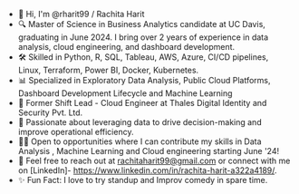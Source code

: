 
- 👋 Hi, I'm @rharit99 / Rachita Harit 
- 🔍 Master of Science in Business Analytics candidate at UC Davis, graduating in June 2024. I bring over 2 years of experience in data analysis, cloud engineering, and dashboard development.
- 🛠️ Skilled in Python, R, SQL, Tableau, AWS, Azure, CI/CD pipelines, Linux, Terraform, Power BI, Docker, Kubernetes.
- 📊 Specialized in Exploratory Data Analysis, Public Cloud Platforms, Dashboard Development Lifecycle and Machine Learning
- 💼 Former Shift Lead - Cloud Engineer at Thales Digital Identity and Security Pvt. Ltd.
- 🌱 Passionate about leveraging data to drive decision-making and improve operational efficiency.
- 👨‍💻 Open to opportunities where I can contribute my skills in Data Analysis , Machine Learning and Cloud engineering starting June '24!
- 📧 Feel free to reach out at rachitaharit99@gmail.com or connect with me on [LinkedIn]- https://www.linkedin.com/in/rachita-harit-a322a4189/.
- ✨ Fun Fact: I love to try standup and Improv comedy in spare time.

